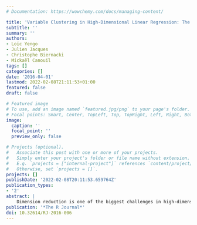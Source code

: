 ```yaml
---
# Documentation: https://wowchemy.com/docs/managing-content/

title: 'Variable Clustering in High-Dimensional Linear Regression: The R Package'
subtitle: ''
summary: ''
authors:
- Loïc Yengo
- Julien Jacques
- Christophe Biernacki
- Mickaël Canouil
tags: []
categories: []
date: '2016-04-01'
lastmod: 2022-02-08T21:11:53+01:00
featured: false
draft: false

# Featured image
# To use, add an image named `featured.jpg/png` to your page's folder.
# Focal points: Smart, Center, TopLeft, Top, TopRight, Left, Right, BottomLeft, Bottom, BottomRight.
image:
  caption: ''
  focal_point: ''
  preview_only: false

# Projects (optional).
#   Associate this post with one or more of your projects.
#   Simply enter your project's folder or file name without extension.
#   E.g. `projects = ["internal-project"]` references `content/project/deep-learning/index.md`.
#   Otherwise, set `projects = []`.
projects: []
publishDate: '2022-02-08T20:11:53.659764Z'
publication_types:
- '2'
abstract: |
    Dimension reduction is one of the biggest challenges in high-dimensional regression models. We recently introduced a new methodology based on variable clustering as a means to reduce dimen sionality. We present here the R package clere that implements some refinements of this methodology. An overview of the package functionalities as well as examples to run an analysis are described. Numerical experiments on real data were performed to illustrate the good predictive performance of our parsimonious method compared to standard dimension reduction approaches.
publication: '*The R Journal*'
doi: 10.32614/RJ-2016-006
---
```

